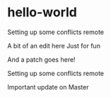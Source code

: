 # hello-world

Setting up some conflicts remote

A bit of an edit here
Just for fun

And a patch goes here!

Setting up some conflicts remote

Important update on Master

